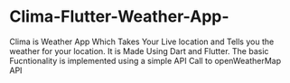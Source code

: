 # Clima-Flutter-Weather-App-

  Clima is Weather App Which Takes Your Live location and Tells you the weather for your location.
  It is Made Using Dart and Flutter.
  The basic Fucntionality is implemented using a simple API Call to openWeatherMap API
